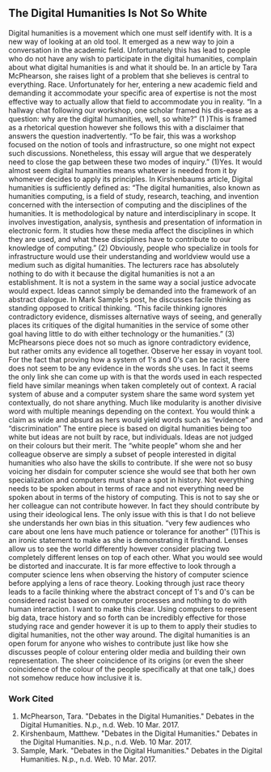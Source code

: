 ## The Digital Humanities Is Not So White

Digital humanities is a movement which one must self identify with. It is a new way of looking at an old tool. It emerged as a new way to 
join a conversation in the academic field. Unfortunately this has lead to people who do not have any wish to participate in the digital 
humanities, complain about what digital humanities is and what it should be. In an article by Tara McPhearson, she raises light of a 
problem that she believes is central to everything. Race. Unfortunately for her, entering a new academic field and demanding it accommodate 
your specific area of expertise is not the most effective way to actually allow that field to accommodate you in reality. “In a hallway 
chat following our workshop, one scholar framed his dis-ease as a question: why are the digital humanities, well, so white?” (1 )This is 
framed as a rhetorical question however she follows this with a disclaimer that answers the question inadvertently. “To be fair, this was 
a workshop focused on the notion of tools and infrastructure, so one might not expect such discussions. Nonetheless, this essay will argue 
that we desperately need to close the gap between these two modes of inquiry.” (1)Yes. It would almost seem digital humanities means 
whatever is needed from it by whomever decides to apply its principles. In Kirshenbaums article, Digital humanities is sufficiently 
defined as: “The digital humanities, also known as humanities computing, is a field of study, research, teaching, and invention concerned 
with the intersection of computing and the disciplines of the humanities. It is methodological by nature and interdisciplinary in scope. 
It involves investigation, analysis, synthesis and presentation of information in electronic form. It studies how these media affect the 
disciplines in which they are used, and what these disciplines have to contribute to our knowledge of computing.” (2) Obviously, people 
who specialize in tools for infrastructure would use their understanding and worldview would use a medium such as digital humanities. The 
lecturers race has absolutely nothing to do with it because the digital humanities is not a an establishment. It is not a system in the 
same way a social justice advocate would expect. Ideas cannot simply be demanded into the framework of an abstract dialogue. In Mark Sample's 
post, he discusses facile thinking as standing opposed to critical thinking. “This facile thinking ignores contradictory evidence, 
dismisses alternative ways of seeing, and generally places its critiques of the digital humanities in the service of some other goal having 
little to do with either technology or the humanities.” (3) McPhearsons piece does not so much as ignore contradictory evidence, but rather 
omits any evidence all together. Observe her essay in voyant tool. For the fact that proving how a system of 1's and 0's can be racist, 
there does not seem to be any evidence in the words she uses. In fact it seems the only link she can come up with is that the words used in 
each respected field have similar meanings when taken completely out of context. A racial system of abuse and a computer system share the 
same word system yet contextually, do not share anything. Much like modularity is another divisive word with multiple meanings depending on 
the context. You would think a claim as wide and absurd as hers would yield words such as “evidence” and “discrimination” The entire piece 
is based on digital humanities being too white but ideas are not built by race, but individuals. Ideas are not judged on their colours but 
their merit. The “white people” whom she and her colleague observe are simply a subset of people interested in digital humanities who also 
have the skills to contribute. If she were not so busy voicing her disdain for computer science she would see that both her own 
specialization and computers must share a spot in history. Not everything needs to be spoken about in terms of race and not everything need 
be spoken about in terms of the history of computing. This is not to say she or her colleague can not contribute however. In fact they 
should contribute by using their ideological lens. The only issue with this is that I do not believe she understands her own bias in this 
situation. “very few audiences who care about one lens have much patience or tolerance for another” (1)This is an ironic statement to make 
as she is demonstrating it firsthand. Lenses allow us to see the world differently however consider placing two completely different lenses 
on top of each other. What you would see would be distorted and inaccurate. It is far more effective to look through a computer science 
lens when observing the history of computer science before applying a lens of race theory. Looking through just race theory leads to a 
facile thinking where the abstract concept of 1's and 0's can be considered racist based on computer processes and nothing to do with 
human interaction. I want to make this clear. Using computers to represent big data, trace history and so forth can be incredibly 
effective for those studying race and gender however it is up to them to apply their studies to digital humanities, not the other way 
around. The digital humanities is an open forum for anyone who wishes to contribute just like how she discusses people of colour entering 
older media and building their own representation. The sheer coincidence of its origins (or even the sheer coincidence of the colour of 
the people specifically at that one talk,) does not somehow reduce how inclusive it is.

### Work Cited

1. McPhearson, Tara. "Debates in the Digital Humanities." Debates in the Digital Humanities. N.p., n.d. Web. 10 Mar. 2017.
2. Kirshenbaum, Matthew. "Debates in the Digital Humanities." Debates in the Digital Humanities. N.p., n.d. Web. 10 Mar. 2017.
3. Sample, Mark. "Debates in the Digital Humanities." Debates in the Digital Humanities. N.p., n.d. Web. 10 Mar. 2017.
